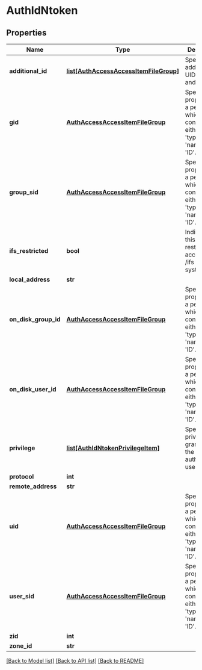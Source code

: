 # AuthIdNtoken

## Properties
Name | Type | Description | Notes
------------ | ------------- | ------------- | -------------
**additional_id** | [**list[AuthAccessAccessItemFileGroup]**](AuthAccessAccessItemFileGroup.md) | Specifies additional UIDs, GIDs, and SIDs. | [optional] 
**gid** | [**AuthAccessAccessItemFileGroup**](AuthAccessAccessItemFileGroup.md) | Specifies properties for a persona, which consists of either a &#39;type&#39; and a &#39;name&#39; or an &#39;ID&#39;. | [optional] 
**group_sid** | [**AuthAccessAccessItemFileGroup**](AuthAccessAccessItemFileGroup.md) | Specifies properties for a persona, which consists of either a &#39;type&#39; and a &#39;name&#39; or an &#39;ID&#39;. | [optional] 
**ifs_restricted** | **bool** | Indicates if this user has restricted access to the /ifs file system. | [optional] 
**local_address** | **str** |  | [optional] 
**on_disk_group_id** | [**AuthAccessAccessItemFileGroup**](AuthAccessAccessItemFileGroup.md) | Specifies properties for a persona, which consists of either a &#39;type&#39; and a &#39;name&#39; or an &#39;ID&#39;. | [optional] 
**on_disk_user_id** | [**AuthAccessAccessItemFileGroup**](AuthAccessAccessItemFileGroup.md) | Specifies properties for a persona, which consists of either a &#39;type&#39; and a &#39;name&#39; or an &#39;ID&#39;. | [optional] 
**privilege** | [**list[AuthIdNtokenPrivilegeItem]**](AuthIdNtokenPrivilegeItem.md) | Specifies the privileges granted to the currently authenticated user. | [optional] 
**protocol** | **int** |  | [optional] 
**remote_address** | **str** |  | [optional] 
**uid** | [**AuthAccessAccessItemFileGroup**](AuthAccessAccessItemFileGroup.md) | Specifies properties for a persona, which consists of either a &#39;type&#39; and a &#39;name&#39; or an &#39;ID&#39;. | [optional] 
**user_sid** | [**AuthAccessAccessItemFileGroup**](AuthAccessAccessItemFileGroup.md) | Specifies properties for a persona, which consists of either a &#39;type&#39; and a &#39;name&#39; or an &#39;ID&#39;. | [optional] 
**zid** | **int** |  | [optional] 
**zone_id** | **str** |  | [optional] 

[[Back to Model list]](../README.md#documentation-for-models) [[Back to API list]](../README.md#documentation-for-api-endpoints) [[Back to README]](../README.md)


